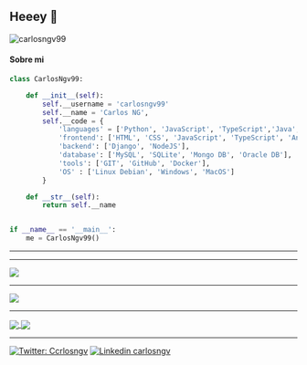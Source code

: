 ## Heeey 🐍


![carlosngv99](https://komarev.com/ghpvc/?username=CarlosNgv99)



#### Sobre mi



```python
class CarlosNgv99:

    def __init__(self):
        self.__username = 'carlosngv99'
        self.__name = 'Carlos NG',
        self.__code = {
            'languages' = ['Python', 'JavaScript', 'TypeScript','Java', 'C#', 'C++', 'Go'],
            'frontend': ['HTML', 'CSS', 'JavaScript', 'TypeScript', 'Angular', 'Boostrap'],
            'backend': ['Django', 'NodeJS'],
            'database': ['MySQL', 'SQLite', 'Mongo DB', 'Oracle DB'],
            'tools': ['GIT', 'GitHub', 'Docker'],
            'OS' : ['Linux Debian', 'Windows', 'MacOS']
        }

    def __str__(self):
        return self.__name


if __name__ == '__main__':
    me = CarlosNgv99()

```

<hr>




<hr>

 <img align="center" src="https://github-readme-stats.vercel.app/api?username=carlosngv99&&show_icons=true&title_color=000000&icon_color=00B3B9&text_color=000000&bg_color=ffffff">
 
 <hr>
 
 <img align="center" src="https://github-readme-stats.vercel.app/api/top-langs/?username=carlosngv99&layout=compact">

 <hr>
 

<a href="https://github.com/CarlosNgv99/EjeDelMundo-API">
  <img align="center" src="https://github-readme-stats.vercel.app/api/pin/?username=carlosngv99&repo=EjeDelMundo-API" />
</a>
<a href="https://github.com/CarlosNgv99/chat-nodejs-angular">
  <img align="center" src="https://github-readme-stats.vercel.app/api/pin/?username=CarlosNgv99&repo=chat-nodejs-angular" />
</a>


---

[![Twitter: Ccrlosngv](https://img.shields.io/badge/twitter-%231DA1F2.svg?&style=for-the-badge&logo=twitter&logoColor=white)](https://twitter.com/carlosngv)
[![Linkedin carlosngv](https://img.shields.io/badge/linkedin-%230077B5.svg?&style=for-the-badge&logo=linkedin&logoColor=white)](https://www.linkedin.com/in/carlosngv99/)
